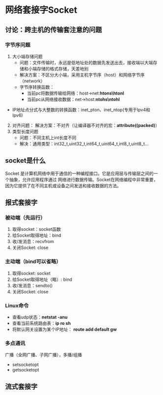 # 网络套接字Socket
## 讨论：跨主机的传输套注意的问题
### 字节序问题
1. 大小端存储问题
   - 问题：文件传输时，永远是低地址处的数据先发送出去，接收端以大端存储和小端存储的格式存储，天差地别
   - 解决方案：不区分大小端，采用主机字节序（host）和网络字节序（network）
   - 字节序转换函数：
       - 当前pc将数据传输给网络：host->net:**htons\htonl**
       - 当前pc从网络接收数据：net->host:**ntohs\ntohl**
  - IP地址点分式与大整数的转换函数：inet_pton、inet_ntop(专用于Ipv4和Ipv6)
2. 对齐问题： 解决方案：不对齐（让编译器不对齐的宏：**__attribute__((packed)**）
3. 类型长度问题
   - 问题：不同主机上int长度不同
   - 解决：通用类型：int32_t,uint32_t,int64_t,uint64_t,int8_t,uint8_t...

## socket是什么
Socket 是计算机网络中用于通信的一种编程接口。它是应用层与传输层之间的一个抽象，允许应用程序通过
网络进行数据传输。Socket在网络编程中非常重要，因为它提供了在不同主机或设备之间发送和接收数据的方法。
## 报式套接字
### 被动端（先运行）
1. 取得socket：socket函数
2. 给Socket取得地址：bind
3. 收/发消息：recvfrom
4. 关闭Socket: close

### 主动端（bind可以省略）
1. 取得socket: socket 
2. 给Socket取得地址（略）: bind
3. 收/发消息：sendto()
4. 关闭Socket: close
### Linux命令
- 查看udp状态：**netstat -anu**
- 查看当前系统路由表：**ip ro sh**
- 将默认网关设置为某个IP地址： **route add default gw <addr>**

### 多点通讯
广播（全网广播、子网广播），多播/组播
- setsocketopt
- getsocketopt
## 流式套接字

